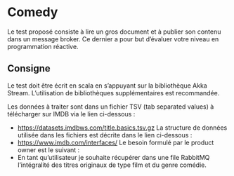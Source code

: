 # Comedy

Le test proposé consiste à lire un gros document et à publier son contenu dans un message
broker. Ce dernier a pour but d’évaluer votre niveau en programmation réactive.

## Consigne

Le test doit être écrit en scala en s’appuyant sur la bibliothèque Akka Stream. L’utilisation de
bibliothèques supplémentaires est recommandée.

Les données à traiter sont dans un fichier TSV (tab separated values) à télécharger sur IMDB
via le lien ci-dessous :
- https://datasets.imdbws.com/title.basics.tsv.gz
La structure de données utilisée dans les fichiers est décrite dans le lien ci-dessous :
- https://www.imdb.com/interfaces/
Le besoin formulé par le product owner est le suivant :
- En tant qu’utilisateur je souhaite récupérer dans une file RabbitMQ l’intégralité des
titres originaux de type film et du genre comédie.
